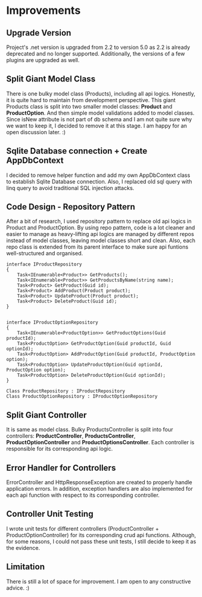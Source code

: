 # Improvements 

## Upgrade Version
Project's .net version is upgraded from 2.2 to version 5.0 as 2.2 is already deprecated and no longer supported. Additionally, the versions of a few
plugins are upgraded as well. 

## Split Giant Model Class
There is one bulky model class (Products), including all api logics. Honestly, it is quite hard to maintain from development perspective. This giant
Products class is split into two smaller model classes: **Product** and **ProductOption**. And then simple model validations added to model classes. Since isNew
attribute is not part of db schema and I am not quite sure why we want to keep it, I decided to remove it at this stage. I am happy for an open
discussion later. :)

## Sqlite Database connection + Create AppDbContext 
I decided to remove helper function and add my own AppDbContext class to establish Sqlite Database connection. Also, I replaced old sql query with linq
query to avoid traditional SQL injection attacks.

## Code Design - Repository Pattern
After a bit of research, I used repository pattern to replace old api logics in Product and ProductOption. By using repo pattern, code is a lot cleaner
and easier to manage as heavy-lifting api logics are managed by different repos instead of model classes, leaving model classes short and clean. Also, each
repo class is extended from its parent interface to make sure api funtions well-structured and organised.

```
interface IProductRepository
{
    Task<IEnumerable<Product>> GetProducts();
    Task<IEnumerable<Product>> GetProductsByName(string name);
    Task<Product> GetProduct(Guid id);
    Task<Product> AddProduct(Product product);
    Task<Product> UpdateProduct(Product product);
    Task<Product> DeleteProduct(Guid id);
}


interface IProductOptionRepository
{
    Task<IEnumerable<ProductOption>> GetProductOptions(Guid productId);
    Task<ProductOption> GetProductOption(Guid productId, Guid optionId);
    Task<ProductOption> AddProductOption(Guid productId, ProductOption option);
    Task<ProductOption> UpdateProductOption(Guid optionId, ProductOption option);
    Task<ProductOption> DeleteProductOption(Guid optionId);
}

Class ProductRepository : IProductRepository
Class ProductOptionRepository : IProductOptionRepository
```

## Split Giant Controller 
It is same as model class. Bulky ProductsController is split into four controllers: **ProductController**, **ProductsController**, **ProductOptionController** and
**ProductOptionsController**. Each controller is responsible for its corresponding api logic. 

## Error Handler for Controllers
ErrorController and HttpResponseException are created to properly handle application errors. In addition, exception handlers are also implemented for each
api function with respect to its corresponding controller. 

## Controller Unit Testing
I wrote unit tests for different controllers (ProductController + ProductOptionController) for its corresponding crud api functions. Although, for some
reasons, I could not pass these unit tests, I still decide to keep it as the evidence.

## Limitation
There is still a lot of space for improvement. I am open to any constructive advice. :) 
